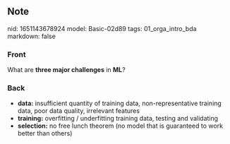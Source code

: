 ## Note
nid: 1651143678924
model: Basic-02d89
tags: 01_orga_intro_bda
markdown: false

### Front
What are <b>three major challenges</b> in <b>ML</b>?

### Back
<ul>
  <li><b>data:</b> insufficient quantity of training data,
  non-representative training data, poor data quality, irrelevant
  features
  <li><b>training:</b> overfitting / underfitting training data,
  testing and validating
  <li><b>selection:</b> no free lunch theorem (no model that is
  guaranteed to work better than others)
</ul>
